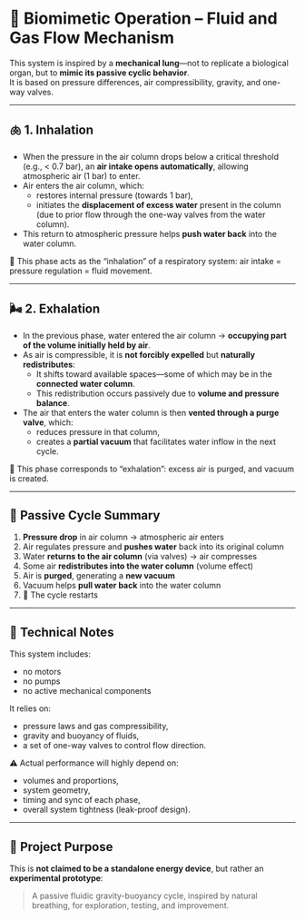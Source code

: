 
# 🔬 Biomimetic Operation – Fluid and Gas Flow Mechanism

This system is inspired by a **mechanical lung**—not to replicate a biological organ, but to **mimic its passive cyclic behavior**.  
It is based on pressure differences, air compressibility, gravity, and one-way valves.

---

## 🫁 1. Inhalation

- When the pressure in the air column drops below a critical threshold (e.g., < 0.7 bar), an **air intake opens automatically**, allowing atmospheric air (1 bar) to enter.
- Air enters the air column, which:
  - restores internal pressure (towards 1 bar),
  - initiates the **displacement of excess water** present in the column (due to prior flow through the one-way valves from the water column).
- This return to atmospheric pressure helps **push water back** into the water column.

🔁 This phase acts as the “inhalation” of a respiratory system: air intake = pressure regulation = fluid movement.

---

## 🌬️ 2. Exhalation

- In the previous phase, water entered the air column → **occupying part of the volume initially held by air**.
- As air is compressible, it is **not forcibly expelled** but **naturally redistributes**:
  - It shifts toward available spaces—some of which may be in the **connected water column**.
  - This redistribution occurs passively due to **volume and pressure balance**.
- The air that enters the water column is then **vented through a purge valve**, which:
  - reduces pressure in that column,
  - creates a **partial vacuum** that facilitates water inflow in the next cycle.

🔁 This phase corresponds to “exhalation”: excess air is purged, and vacuum is created.

---

## 🔁 Passive Cycle Summary

1. **Pressure drop** in air column → atmospheric air enters  
2. Air regulates pressure and **pushes water** back into its original column  
3. Water **returns to the air column** (via valves) → air compresses  
4. Some air **redistributes into the water column** (volume effect)  
5. Air is **purged**, generating a **new vacuum**  
6. Vacuum helps **pull water back** into the water column  
7. 🔄 The cycle restarts

---

## 📌 Technical Notes

This system includes:
- no motors  
- no pumps  
- no active mechanical components

It relies on:
- pressure laws and gas compressibility,  
- gravity and buoyancy of fluids,  
- a set of one-way valves to control flow direction.

⚠️ Actual performance will highly depend on:
- volumes and proportions,  
- system geometry,  
- timing and sync of each phase,  
- overall system tightness (leak-proof design).

---

## 🧠 Project Purpose

This is **not claimed to be a standalone energy device**, but rather an **experimental prototype**:  
> A passive fluidic gravity-buoyancy cycle, inspired by natural breathing, for exploration, testing, and improvement.
